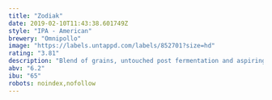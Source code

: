 ```yaml
---
title: "Zodiak"
date: 2019-02-10T11:43:38.601749Z
style: "IPA - American"
brewery: "Omnipollo"
image: "https://labels.untappd.com/labels/852701?size=hd"
rating: "3.81"
description: "Blend of grains, untouched post fermentation and aspiringly hopped with Simcoe, Citra and Centennial."
abv: "6.2"
ibu: "65"
robots: noindex,nofollow
---
```

